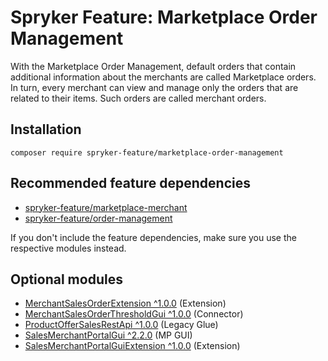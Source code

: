 # Spryker Feature: Marketplace Order Management

With the Marketplace Order Management, default orders that contain additional information about the merchants are called Marketplace orders. In turn, every merchant can view and manage only the orders that are related to their items. Such orders are called merchant orders.

## Installation

```
composer require spryker-feature/marketplace-order-management
```

## Recommended feature dependencies
- [spryker-feature/marketplace-merchant](https://github.com/spryker-feature/marketplace-merchant)
- [spryker-feature/order-management](https://github.com/spryker-feature/order-management)

If you don't include the feature dependencies, make sure you use the respective modules instead.

## Optional modules
- [MerchantSalesOrderExtension ^1.0.0](https://github.com/spryker/merchant-sales-order-extension) (Extension)
- [MerchantSalesOrderThresholdGui ^1.0.0](https://github.com/spryker/merchant-sales-order-threshold-gui) (Connector)
- [ProductOfferSalesRestApi ^1.0.0](https://github.com/spryker/product-offer-sales-rest-api) (Legacy Glue)
- [SalesMerchantPortalGui ^2.2.0](https://github.com/spryker/sales-merchant-portal-gui) (MP GUI)
- [SalesMerchantPortalGuiExtension ^1.0.0](https://github.com/spryker/sales-merchant-portal-gui-extension) (Extension)

